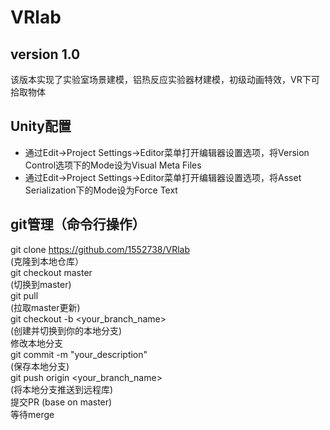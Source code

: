 # VRlab
## version 1.0
该版本实现了实验室场景建模，铝热反应实验器材建模，初级动画特效，VR下可拾取物体 <br>
## Unity配置
* 通过Edit->Project Settings->Editor菜单打开编辑器设置选项，将Version Control选项下的Mode设为Visual Meta Files <br>
* 通过Edit->Project Settings->Editor菜单打开编辑器设置选项，将Asset Serialization下的Mode设为Force Text <br>
## git管理（命令行操作）
git clone https://github.com/1552738/VRlab <br>
(克隆到本地仓库） <br>
git checkout master <br>
(切换到master) <br>
git pull <br>
(拉取master更新) <br>
git checkout -b <your_branch_name> <br>
(创建并切换到你的本地分支) <br>
修改本地分支 <br>
git commit -m "your_description" <br>
(保存本地分支) <br>
git push origin <your_branch_name> <br>
(将本地分支推送到远程库) <br>
提交PR (base on master) <br>
等待merge <br>
